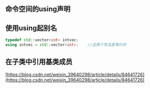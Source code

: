 ## 命令空间的using声明

## 使用using起别名

```cpp
typedef std::vector<int> intvec;
using intvec = std::vector<int>;	//这两个写法是等价的
```

## 在子类中引用基类成员



[https://blog.csdn.net/weixin_39640298/article/details/84641726](https://blog.csdn.net/weixin_39640298/article/details/84641726)